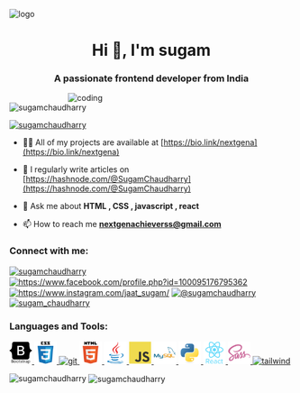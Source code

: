 ![logo](https://github.com/SugamChaudharry/SugamChaudharry/blob/main/1.png)
<h1 align="center">Hi 👋, I'm sugam</h1>
<h3 align="center">A passionate frontend developer from India</h3>


<img align = "right" alt = "coding" width = "400" src = "https://github.com/SugamChaudharry/SugamChaudharry/assets/139050927/a875eb2a-ad6a-453f-b2cc-7b2be2eae8c7.gif">

<p align="left"> <img src="https://komarev.com/ghpvc/?username=sugamchaudharry&label=Profile%20views&color=0e75b6&style=flat" alt="sugamchaudharry" /> </p>

<p align="left"> <a href="https://twitter.com/sugamchaudharry" target="blank"><img src="https://img.shields.io/twitter/follow/sugamchaudharry?logo=twitter&style=for-the-badge" alt="sugamchaudharry" /></a> </p>

- 👨‍💻 All of my projects are available at [https://bio.link/nextgena](https://bio.link/nextgena)

- 📝 I regularly write articles on [https://hashnode.com/@SugamChaudharry](https://hashnode.com/@SugamChaudharry)

- 💬 Ask me about **HTML , CSS , javascript , react**

- 📫 How to reach me **nextgenachieverss@gmail.com**

<h3 align="left">Connect with me:</h3>
<p align="left">
<a href="https://twitter.com/sugamchaudharry" target="blank"><img align="center" src="https://raw.githubusercontent.com/rahuldkjain/github-profile-readme-generator/master/src/images/icons/Social/twitter.svg" alt="sugamchaudharry" height="30" width="40" /></a>
<a href="https://fb.com/https://www.facebook.com/profile.php?id=100095176795362" target="blank"><img align="center" src="https://raw.githubusercontent.com/rahuldkjain/github-profile-readme-generator/master/src/images/icons/Social/facebook.svg" alt="https://www.facebook.com/profile.php?id=100095176795362" height="30" width="40" /></a>
<a href="https://instagram.com/https://www.instagram.com/jaat_sugam/" target="blank"><img align="center" src="https://raw.githubusercontent.com/rahuldkjain/github-profile-readme-generator/master/src/images/icons/Social/instagram.svg" alt="https://www.instagram.com/jaat_sugam/" height="30" width="40" /></a>
<a href="https://hashnode.com/@sugamchaudharry" target="blank"><img align="center" src="https://raw.githubusercontent.com/rahuldkjain/github-profile-readme-generator/master/src/images/icons/Social/hashnode.svg" alt="@sugamchaudharry" height="30" width="40" /></a>
<a href="https://www.leetcode.com/sugam_chaudharry" target="blank"><img align="center" src="https://raw.githubusercontent.com/rahuldkjain/github-profile-readme-generator/master/src/images/icons/Social/leet-code.svg" alt="sugam_chaudharry" height="30" width="40" /></a>
</p>

<h3 align="left">Languages and Tools:</h3>
<p align="left"> <a href="https://getbootstrap.com" target="_blank" rel="noreferrer"> <img src="https://raw.githubusercontent.com/devicons/devicon/master/icons/bootstrap/bootstrap-plain-wordmark.svg" alt="bootstrap" width="40" height="40"/> </a> <a href="https://www.w3schools.com/css/" target="_blank" rel="noreferrer"> <img src="https://raw.githubusercontent.com/devicons/devicon/master/icons/css3/css3-original-wordmark.svg" alt="css3" width="40" height="40"/> </a> <a href="https://git-scm.com/" target="_blank" rel="noreferrer"> <img src="https://www.vectorlogo.zone/logos/git-scm/git-scm-icon.svg" alt="git" width="40" height="40"/> </a> <a href="https://www.w3.org/html/" target="_blank" rel="noreferrer"> <img src="https://raw.githubusercontent.com/devicons/devicon/master/icons/html5/html5-original-wordmark.svg" alt="html5" width="40" height="40"/> </a> <a href="https://www.java.com" target="_blank" rel="noreferrer"> <img src="https://raw.githubusercontent.com/devicons/devicon/master/icons/java/java-original.svg" alt="java" width="40" height="40"/> </a> <a href="https://developer.mozilla.org/en-US/docs/Web/JavaScript" target="_blank" rel="noreferrer"> <img src="https://raw.githubusercontent.com/devicons/devicon/master/icons/javascript/javascript-original.svg" alt="javascript" width="40" height="40"/> </a> <a href="https://www.mysql.com/" target="_blank" rel="noreferrer"> <img src="https://raw.githubusercontent.com/devicons/devicon/master/icons/mysql/mysql-original-wordmark.svg" alt="mysql" width="40" height="40"/> </a> <a href="https://www.python.org" target="_blank" rel="noreferrer"> <img src="https://raw.githubusercontent.com/devicons/devicon/master/icons/python/python-original.svg" alt="python" width="40" height="40"/> </a> <a href="https://reactjs.org/" target="_blank" rel="noreferrer"> <img src="https://raw.githubusercontent.com/devicons/devicon/master/icons/react/react-original-wordmark.svg" alt="react" width="40" height="40"/> </a> <a href="https://sass-lang.com" target="_blank" rel="noreferrer"> <img src="https://raw.githubusercontent.com/devicons/devicon/master/icons/sass/sass-original.svg" alt="sass" width="40" height="40"/> </a> <a href="https://tailwindcss.com/" target="_blank" rel="noreferrer"> <img src="https://www.vectorlogo.zone/logos/tailwindcss/tailwindcss-icon.svg" alt="tailwind" width="40" height="40"/> </a> </p>

<p><img align="left" src="https://github-readme-stats.vercel.app/api/top-langs?username=sugamchaudharry&show_icons=true&locale=en&layout=compact" alt="sugamchaudharry" /></p>

<p>&nbsp;<img align="center" src="https://github-readme-stats.vercel.app/api?username=sugamchaudharry&show_icons=true&locale=en" alt="sugamchaudharry" /></p>
